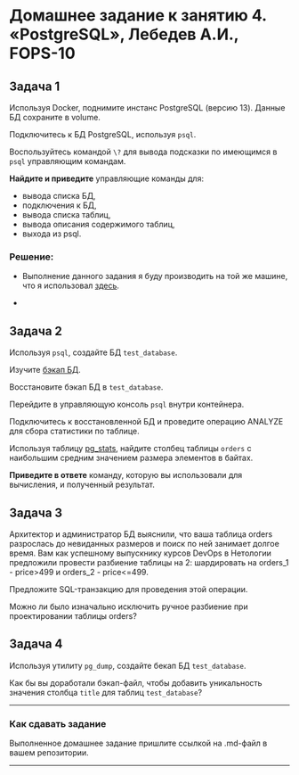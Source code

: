 # Домашнее задание к занятию 4. «PostgreSQL», Лебедев А.И., FOPS-10

## Задача 1

Используя Docker, поднимите инстанс PostgreSQL (версию 13). Данные БД сохраните в volume.

Подключитесь к БД PostgreSQL, используя `psql`.

Воспользуйтесь командой `\?` для вывода подсказки по имеющимся в `psql` управляющим командам.

**Найдите и приведите** управляющие команды для:

- вывода списка БД,
- подключения к БД,
- вывода списка таблиц,
- вывода описания содержимого таблиц,
- выхода из psql.

### Решение:  

- Выполнение данного задания я буду производить на той же машине, что я использовал [здесь](https://github.com/luckynuckywinkel/06-db-02-sql_hw02_PGSQL1/).

-  

## Задача 2

Используя `psql`, создайте БД `test_database`.

Изучите [бэкап БД](https://github.com/netology-code/virt-homeworks/tree/virt-11/06-db-04-postgresql/test_data).

Восстановите бэкап БД в `test_database`.

Перейдите в управляющую консоль `psql` внутри контейнера.

Подключитесь к восстановленной БД и проведите операцию ANALYZE для сбора статистики по таблице.

Используя таблицу [pg_stats](https://postgrespro.ru/docs/postgresql/12/view-pg-stats), найдите столбец таблицы `orders` 
с наибольшим средним значением размера элементов в байтах.

**Приведите в ответе** команду, которую вы использовали для вычисления, и полученный результат.

## Задача 3

Архитектор и администратор БД выяснили, что ваша таблица orders разрослась до невиданных размеров и
поиск по ней занимает долгое время. Вам как успешному выпускнику курсов DevOps в Нетологии предложили
провести разбиение таблицы на 2: шардировать на orders_1 - price>499 и orders_2 - price<=499.

Предложите SQL-транзакцию для проведения этой операции.

Можно ли было изначально исключить ручное разбиение при проектировании таблицы orders?

## Задача 4

Используя утилиту `pg_dump`, создайте бекап БД `test_database`.

Как бы вы доработали бэкап-файл, чтобы добавить уникальность значения столбца `title` для таблиц `test_database`?

---

### Как cдавать задание

Выполненное домашнее задание пришлите ссылкой на .md-файл в вашем репозитории.

---
